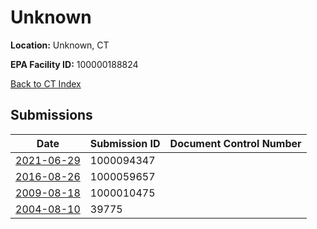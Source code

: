 # Unknown

**Location:** Unknown, CT

**EPA Facility ID:** 100000188824

[Back to CT Index](../../index.md)

## Submissions

| Date | Submission ID | Document Control Number |
|------|--------------|-------------------------|
| [2021-06-29](submissions/1000094347.md) | 1000094347 |  |
| [2016-08-26](submissions/1000059657.md) | 1000059657 |  |
| [2009-08-18](submissions/1000010475.md) | 1000010475 |  |
| [2004-08-10](submissions/39775.md) | 39775 |  |
